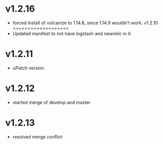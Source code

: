 v1.2.16
===================
* forced install of vulcanize to 1.14.8, since 1.14.9 wouldn't work.
v1.2.10
===================
* Updated manifest to not have logstash and newrelic in it.

v1.2.11
===================
* uPatch version

v1.2.12
===================
* started merge of develop and master

v1.2.13
===================
* resolved merge conflict
